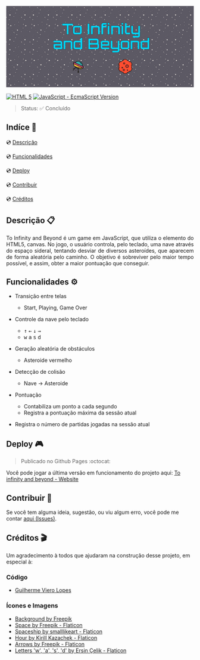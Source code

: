 ![Arte digital contendo o nome do projeto, "To Infinity and Beyond", ao centro em letras grandes, abaixo dele existe um ícone de um OVNI e um ícone de um asteroide. A arte tem fundo estrelado.][banner-img]

<!--Tecnologias Utilizadas e suas versões-->

[![HTML 5][html-badge]][html5-doc] [![JavaScript - EcmaScript Version][js-badge]][js-doc]

> Status: :white_check_mark: Concluído

## Indíce :bookmark_tabs:

:cd: [Descrição](#descrição-clipboard) 

:cd: [Funcionalidades](#funcionalidades-gear)    

:cd: [Deploy](#deploy-video_game) 

:cd: [Contribuir](#contribuir-gift) 

:cd: [Créditos](#créditos-clapper) 

<!-- :cd: [Licença](#licença-notebook_with_decorative_cover) -->

## Descrição :clipboard:

<p style="text-align:justify">
To Infinity and Beyond é um game em JavaScript, que utiliza o elemento do HTML5, canvas. No jogo, o usuário controla, pelo teclado, uma nave através do espaço sideral, tentando desviar de diversos asteroídes, que aparecem de forma aleatória pelo caminho. O objetivo é sobreviver pelo maior tempo possível, e assim, obter a maior pontuação que conseguir.
</p>

## Funcionalidades :gear:
<!-- > Quer mais detalhes sobre como está o desenvolvimento deste projeto? [Clique aqui][tarefas] -->

- Transição entre telas
    - Start, Playing, Game Over

- Controle da nave pelo teclado
    - <kbd>↑</kbd> <kbd>←</kbd> <kbd>↓</kbd> <kbd>→</kbd>
    - <kbd>w</kbd> <kbd>a</kbd> <kbd>s</kbd> <kbd>d</kbd>

- Geração aleatória de obstáculos
    -  Asteroide vermelho

- Detecção de colisão
    - Nave → Asteroide

- Pontuação
    - Contabiliza um ponto a cada segundo
    - Registra a pontuação máxima da sessão atual

- Registra o número de partidas jogadas na sessão atual


## Deploy :video_game:
> Publicado no Github Pages :octocat: 

Você pode jogar a última versão em funcionamento do projeto aqui: [To infinity and beyond - Website][deploy-link]


## Contribuir :gift:

Se você tem alguma ideia, sugestão, ou viu algum erro, você pode me contar [aqui (Issues)][issues].

## Créditos :clapper:   

Um agradecimento à todos que ajudaram na construção desse projeto, em especial à:

### Código

- [Guilherme Viero Lopes][guilherme-github-profile]

### Ícones e Imagens

- [Background by Freepik][background-freepik]
- [Space by Freepik - Flaticon][space-flaticon]
- [Spaceship by smalllikeart - Flaticon][spaceship-flaticon]
- [Hour by Kirill Kazachek - Flaticon][hour-flaticon]
- [Arrows by Freepik - Flaticon][arrows-flaticon]
- [Letters 'w', 'a', 's', 'd' by Ersin Çelik - Flaticon][letter-flaticon]

<!---Links utilizados no documento-->

[banner-img]: https://github.com/GustavoHerreroNunes/to-infinity-and-beyond/blob/main/src/img/Banner.png

[js-badge]: https://img.shields.io/static/v1?label=&message=ES6&color=gray&style=for-the-badge&logo=JavaScript
[js-doc]: https://developer.mozilla.org/pt-BR/docs/Web/JavaScript

[html-badge]:https://img.shields.io/static/v1?label=&message=html&color=gray&style=for-the-badge&logo=html5
[html5-doc]: https://developer.mozilla.org/en-US/docs/Glossary/HTML5

[deploy-link]: https://gustavoherreronunes.github.io/to-infinity-and-beyond/

[issues]: https://github.com/GustavoHerreroNunes/to-infinity-and-beyond/issues

[guilherme-github-profile]: https://github.com/guiviero

[background-freepik]: https://br.freepik.com/fotos-vetores-gratis/padroes

[space-flaticon]: https://www.flaticon.com/free-icons/spaces

[spaceship-flaticon]: https://www.flaticon.com/free-icons/spaceships

[hour-flaticon]: https://www.flaticon.com/free-icons/hour

[arrows-flaticon]: https://www.flaticon.com/free-icons/arrow

[letter-flaticon]: https://www.flaticon.com/free-icons/shapes-and-symbols
